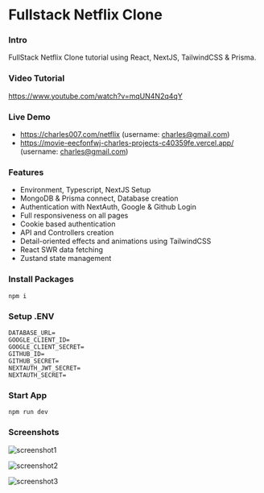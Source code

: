 # Fullstack Netflix Clone 

### Intro
FullStack Netflix Clone tutorial using React, NextJS, TailwindCSS & Prisma.

### Video Tutorial

https://www.youtube.com/watch?v=mqUN4N2q4qY

### Live Demo

- https://charles007.com/netflix (username: charles@gmail.com)
- https://movie-eecfonfwj-charles-projects-c40359fe.vercel.app/ (username: charles@gmail.com)

### Features

- Environment, Typescript, NextJS Setup
- MongoDB & Prisma connect, Database creation
- Authentication with NextAuth, Google & Github Login
- Full responsiveness on all pages
- Cookie based authentication
- API and Controllers creation
- Detail-oriented effects and animations using TailwindCSS
- React SWR data fetching
- Zustand state management

### Install Packages

```shell
npm i
```

### Setup .ENV


```
DATABASE_URL=
GOOGLE_CLIENT_ID=
GOOGLE_CLIENT_SECRET=
GITHUB_ID=
GITHUB_SECRET=
NEXTAUTH_JWT_SECRET=
NEXTAUTH_SECRET=
```

### Start App

```shell
npm run dev
```

### Screenshots

![screenshot1](screenshot1.png)

![screenshot2](screenshot2.png)

![screenshot3](screenshot3.png)